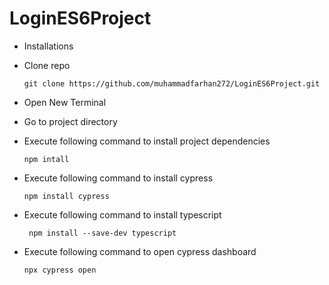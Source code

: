 # LoginES6Project
- Installations

- Clone repo
   <pre><code>git clone https://github.com/muhammadfarhan272/LoginES6Project.git</code></pre>

- Open New Terminal

- Go to project directory

- Execute following command to install project dependencies

    <pre><code>npm intall</code></pre>
- Execute following command to install cypress

    <pre><code>npm install cypress</code></pre>
-  Execute following command to install typescript

    <pre><code> npm install --save-dev typescript </code></pre>
- Execute following command to open cypress dashboard
    <pre><code>npx cypress open</code></pre>
